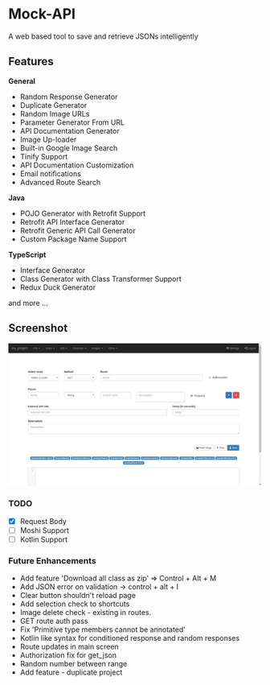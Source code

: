 # Mock-API

A web based tool to save and retrieve JSONs intelligently


## Features

**General**

 - Random Response Generator
 - Duplicate Generator
 - Random Image URLs
 - Parameter Generator From URL
 - API Documentation Generator
 - Image Up-loader
 - Built-in Google Image Search
 - Tinify Support
 - API Documentation Customization
 - Email notifications
 - Advanced Route Search 


 **Java**

 - POJO Generator with Retrofit Support
 - Retrofit API Interface Generator
 - Retrofit Generic API Call Generator
 - Custom Package Name Support
 
 
 **TypeScript**

 - Interface Generator
 - Class Generator with Class Transformer Support
 - Redux Duck Generator

and more ...

## Screenshot

![screenshot.png](https://raw.githubusercontent.com/theapache64/Mock-API/master/screenshot.png)

### TODO
- [x] Request Body  
- [ ] Moshi Support
- [ ] Kotlin Support
   
### Future Enhancements

- Add feature 'Download all class as zip' => Control + Alt + M
- Add JSON error on validation -> control + alt + l
- Clear button shouldn't reload page
- Add selection check to shortcuts
- Image delete check - existing in routes.
- GET route auth pass
- Fix 'Primitive type members cannot be annotated'
- Kotlin like syntax for conditioned response and random responses
- Route updates in main screen
- Authorization fix for get_json
- Random number between range
- Add feature - duplicate project

